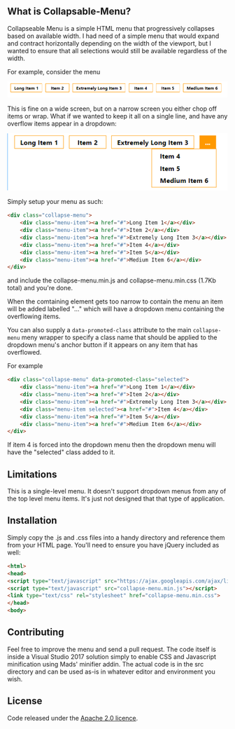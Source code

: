 ## What is Collapsable-Menu? 

Collapseable Menu is a simple HTML menu that progressively collapses based on available width. I had
need of a simple menu that would expand and contract horizontally depending on the width of the 
viewport, but I wanted to ensure that all selections would still be available regardless of the
width.

For example, consider the menu 

![wide menu](https://github.com/ChrisMaunder/collapsable-menu/raw/master/Images/menu1.PNG "Wide menu")

This is fine on a wide screen, but on a narrow screen you either chop off items or wrap. What if
we wanted to keep it all on a single line, and have any overflow items appear in a dropdown:

![narrow menu](https://github.com/ChrisMaunder/collapsable-menu/raw/master/Images/Menu2.PNG "Narrow menu")

Simply setup your menu as such:

```html
<div class="collapse-menu">
	<div class="menu-item"><a href="#">Long Item 1</a></div>
    <div class="menu-item"><a href="#">Item 2</a></div>
    <div class="menu-item"><a href="#">Extremely Long Item 3</a></div>
    <div class="menu-item"><a href="#">Item 4</a></div>
    <div class="menu-item"><a href="#">Item 5</a></div>
    <div class="menu-item"><a href="#">Medium Item 6</a></div>
</div>
```

and include the collapse-menu.min.js and collapse-menu.min.css (1.7Kb total) and you're done.

When the comtaining element gets too narrow to contain the menu an item will be added labelled 
"..." which will have a dropdown menu containing the overflowing items. 

You can also supply a `data-promoted-class` attribute to the main `collapse-menu` meny wrapper to
specify a class name that should be applied to the dropdown menu's anchor button if it appears on 
any item that has overflowed.

For example

```html
<div class="collapse-menu" data-promoted-class="selected">
	<div class="menu-item"><a href="#">Long Item 1</a></div>
    <div class="menu-item"><a href="#">Item 2</a></div>
    <div class="menu-item"><a href="#">Extremely Long Item 3</a></div>
    <div class="menu-item selected"><a href="#">Item 4</a></div>
    <div class="menu-item"><a href="#">Item 5</a></div>
    <div class="menu-item"><a href="#">Medium Item 6</a></div>
</div>
```
If item 4 is forced into the dropdown menu then the dropdown menu will have the "selected" class 
added to it.

## Limitations

This is a single-level menu. It doesn't support dropdown menus from any of the top level menu items.
It's just not designed that that type of application. 

## Installation

Simply copy the .js and .css files into a handy directory and reference them from your HTML page. 
You'll need to ensure you have jQuery included as well:

```html
<html>
<head>
<script type="text/javascript" src="https://ajax.googleapis.com/ajax/libs/jquery/2.2.4/jquery.min.js"></script>
<script type="text/javascript" src="collapse-menu.min.js"></script>
<link type="text/css" rel="stylesheet" href="collapse-menu.min.css">
</head>
<body>
```

## Contributing

Feel free to improve the menu and send a pull request. The code itself is inside a Visual Studio
2017 solution simply to enable CSS and Javascript minification using Mads' minifier addin. The
actual code is in the src directory and can be used as-is in whatever editor and environment you
wish.

## License

Code released under the [Apache 2.0 licence](http://www.apache.org/licenses).